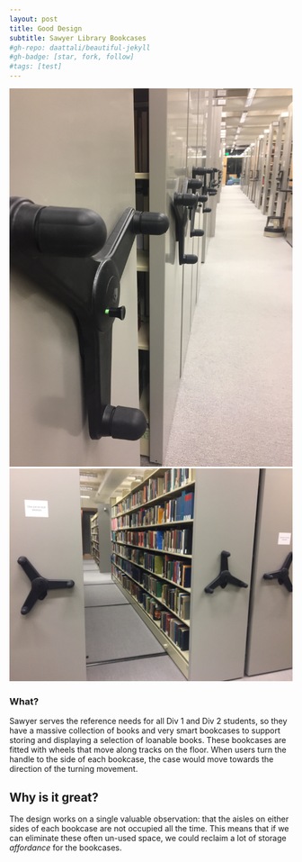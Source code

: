 ```yaml
---
layout: post
title: Good Design
subtitle: Sawyer Library Bookcases
#gh-repo: daattali/beautiful-jekyll
#gh-badge: [star, fork, follow]
#tags: [test]
---
```


![](/img/SawyerBookcases.JPG)
![](/img/SawyerBookcases2.JPG)

### What?

Sawyer serves the reference needs for all Div 1 and Div 2 students, so they have a massive collection of books and very smart bookcases to support storing and displaying a selection of loanable books. These bookcases are fitted with wheels that move along tracks on the floor. When users turn the handle to the side of each bookcase, the case would move towards the direction of the turning movement.

## Why is it great?

The design works on a single valuable observation: that the aisles on either sides of each bookcase are not occupied all the time. This means that if we can eliminate these often un-used space, we could reclaim a lot of storage *affordance* for the bookcases.
